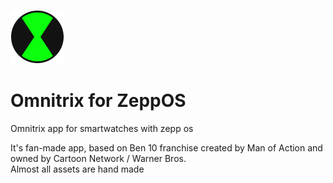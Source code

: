 ![icon](Omnitrix/assets/454x454-amazfit-gtr-3/icon.png)
# Omnitrix for ZeppOS

Omnitrix app for smartwatches with zepp os

It's fan-made app, based on Ben 10 franchise created by Man of Action and owned by Cartoon Network / Warner Bros. <br>
Almost all assets are hand made
